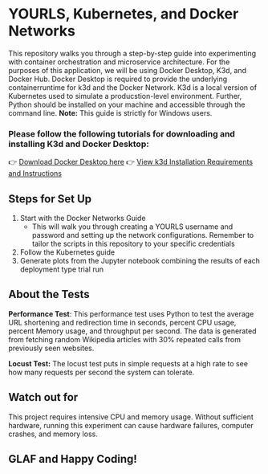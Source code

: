 # YOURLS, Kubernetes, and Docker Networks
This repository walks you through a step-by-step guide into experimenting with container orchestration and microservice architecture.
For the purposes of this application, we will be using Docker Desktop, K3d, and Docker Hub. 
Docker Desktop is required to provide the underlying containerruntime for k3d and the Docker Network. K3d is a local version of Kubernetes used to simulate a producstion-level environment.
Further, Python should be installed on your machine and accessible through the command line. 
**Note:** This guide is strictly for Windows users.

### Please follow the following tutorials for downloading and installing K3d and Docker Desktop:
👉 [Download Docker Desktop here](https://www.docker.com/products/docker-desktop/)
👉 [View k3d Installation Requirements and Instructions](https://k3d.io/stable/#requirements)

## Steps for Set Up
1. Start with the Docker Networks Guide
   * This will walk you through creating a YOURLS username and password and setting up the network configurations. Remember to tailor the scripts in this repository to your specific credentials
2. Follow the Kubernetes guide
3. Generate plots from the Jupyter notebook combining the results of each deployment type trial run

## About the Tests
**Performance Test**: This performance test uses Python to test the average URL shortening and redirection time in seconds, percent CPU usage, percent Memory usage, and throughput per second. The data is generated from fetching random Wikipedia articles with 30% repeated calls from previously seen websites.    



**Locust Test:** The locust test puts in simple requests at a high rate to see how many requests per second the system can tolerate.

## Watch out for
This project requires intensive CPU and memory usage. Without sufficient hardware, running this experiment can cause hardware failures, computer crashes, and memory loss.

## GLAF and Happy Coding!
